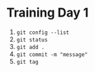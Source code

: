 # Training Day 1

1. `git config --list`
2. `git status`
3. `git add .`
4. `git commit -m "message"`
5. `git tag`

